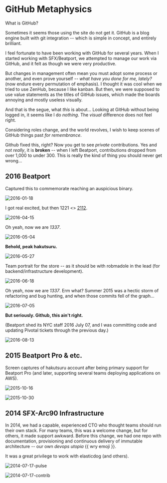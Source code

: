 GitHub Metaphysics
==================

What is GitHub?

Sometimes it seems those using the site do not get it. GitHub is a blog engine built with git integration -- which is simple in concept, and entirely brilliant.

I feel fortunate to have been working with GitHub for several years. When I started working with SFX/Beatport, we attempted to manage our work via GitHub, and it felt as though we were very productive.

But changes in management often mean you must adopt some process or another, and even prove yourself -- *what have you done for me, lately?* (now endure every permutation of emphasis). I thought it was cool when we tried to use ZenHub, because I like kanban. But then, we were supposed to use value statements as the titles of GitHub issues, which made the boards annoying and mostly useless visually.

And that is the segue, what *this* is about... Looking at GitHub without being logged in, it seems like I do *nothing*. The *visual* difference does not feel right.

Considering roles change, and the world revolves, I wish to keep scenes of GitHub things past *for remembrance*.

Github fixed this, right? Now you get to see *private* contributions. Yes and *not really*, it is **broken** -- when I left Beatport, contributions dropped from over 1,000 to under 300. This is really the kind of thing you should never get wrong...


2016 Beatport
------------------------

Captured this to commemorate reaching an auspicious binary.

![2016-01-18](2016_Beatport/2016-01-18_github-hakutsuru.png)

I got real excited, but then 1221 <> [2112](https://en.wikipedia.org/wiki/2112_(album)).

![2016-04-15](2016_Beatport/2016-04-15_github-hakutsuru.png)

Oh yeah, now we are *1337*.

![2016-05-04](2016_Beatport/2016-05-04_github-hakutsuru.png)

**Behold, peak hakutsuru.**

![2016-05-27](2016_Beatport/2016-05-27_github-hakutsuru.png)

Team portrait for the store -- as it should be with robmadole in the lead (for backend/infrastructure development).

![2016-06-18](2016_Beatport/2016-06-18_github-hakutsuru.png)

Oh yeah, now we are *1337*. Erm what? Summer 2015 was a hectic storm of refactoring and bug hunting, and when those commits fell of the graph...

![2016-07-05](2016_Beatport/2016-07-05_github-hakutsuru.png)

**But seriously. Github, this ain't right.**

(Beatport shed its NYC staff 2016 July 07, and I was committing code and updating Pivotal tickets through the previous day.)

![2016-08-13](2016_Beatport/2016-08-13_github-hakutsuru.png)

2015 Beatport Pro & etc.
------------------------

Screen captures of hakutsuru account after being primary support for Beatport Pro (and later, supporting several teams deploying applications on AWS).

![2015-10-16](2015_Beatport/2015-10-16_github-hakutsuru.png)

![2015-10-30](2015_Beatport/2015-10-30_github-hakutsuru.png)


2014 SFX-Arc90 Infrastructure
-----------------------------

In 2014, we had a capable, experienced CTO who thought teams should run their own stack. For many teams, this was a welcome change, but for others, it made support awkward. Before this change, we had one repo with documentation, provisioning and continuous delivery of immutable architecture -- our own *devops utopia*  {{ wry emoji }}.

It was a great privilege to work with elasticdog (and others).

![2014-07-17-pulse](2014_SFX-Arc90/2014-07-17_sfx-infrastructure_pulse.jpg)

![2014-07-17-contrib](2014_SFX-Arc90/2014-07-17_sfx-infrastructure_contributors.jpg)
